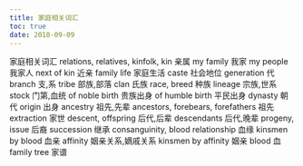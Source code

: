 ```yaml
---
title: 家庭相关词汇
toc: true
date: 2018-09-09
---
```


家庭相关词汇
relations, relatives, kinfolk, kin 亲属
my family 我家
my people 我家人
next of kin 近亲
family life 家庭生活
caste 社会地位
generation 代
branch 支,系
tribe 部族,部落
clan 氏族
race, breed 种族
lineage 宗族,世系
stock 门第,血统
of noble birth 贵族出身
of humble birth 平民出身
dynasty 朝代
origin 出身
ancestry 祖先,先辈
ancestors, forebears, forefathers 祖先
extraction 家世
descent, offspring 后代,后辈
descendants 后代,晚辈
progeny, issue 后裔
succession 继承
consanguinity, blood relationship 血缘
kinsmen by blood 血亲
affinity 姻亲关系,嫡戚关系
kinsmen by affinity 姻亲
blood 血
family tree 家谱
